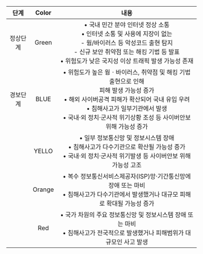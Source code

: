 |   단계   	|  Color 	|                                                                                                                          내용                                                                                                                          	|
|:--------:	|:------:	|:------------------------------------------------------------------------------------------------------------------------------------------------------------------------------------------------------------------------------------------------------:	|
| 정상단계 	|  Green 	| • 국내 민간 분야 인터넷 정상 소통<br>• 인터넷 소통 및 사용에 지장이 없는<br> - 웜/바이러스 등 악성코드 출현 탐지<br> - 신규 보안 취약점 또는 해킹 기법 등 발표<br>• 위험도가 낮은 국지성 이상 트래픽 발생 가능성 존재                                  	|
| 경보단계 	|  BLUE  	| • 위험도가 높은 웜ㆍ바이러스, 취약점 및 해킹 기법 출현으로 인해<br>  피해 발생 가능성 증가<br>• 해외 사이버공격 피해가 확산되어 국내 유입 우려<br>• 침해사고가 일부기관에서 발생<br>• 국내·외 정치·군사적 위기상황 조성 등 사이버안보 위해 가능성 증가 	|
|          	|  YELLO 	| • 일부 정보통신망 및 정보시스템 장애<br>• 침해사고가 다수기관으로 확산될 가능성 증가<br>• 국내·외 정치·군사적 위기발생 등 사이버안보 위해 가능성 고조                                                                                                  	|
|          	| Orange 	| • 복수 정보통신서비스제공자(ISP)망·기간통신망에 장애 또는 마비<br>• 침해사고가 다수기관에서 발생했거나 대규모 피해로 확대될 가능성 증가                                                                                                                	|
|          	|   Red  	| • 국가 차원의 주요 정보통신망 및 정보시스템 장애 또는 마비<br>• 침해사고가 전국적으로 발생했거나 피해범위가 대규모인 사고 발생                                                                                                                         	|